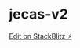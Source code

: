 # jecas-v2

[Edit on StackBlitz ⚡️](https://stackblitz.com/edit/sveltejs-kit-template-default-k6cr4u)
